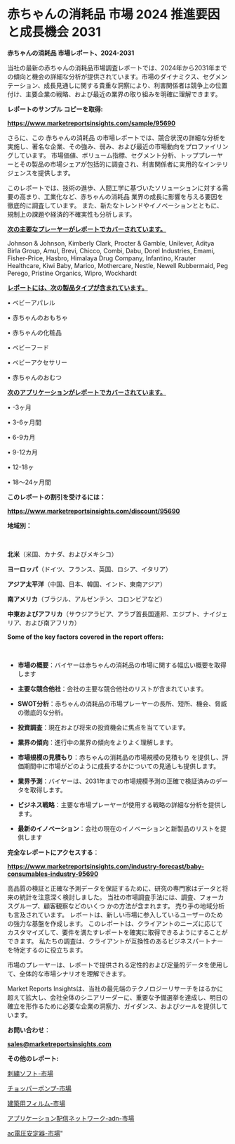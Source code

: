 # 赤ちゃんの消耗品 市場 2024 推進要因と成長機会 2031

<strong>赤ちゃんの消耗品 市場レポート、2024-2031</strong>

当社の最新の赤ちゃんの消耗品市場調査レポートでは、2024年から2031年までの傾向と機会の詳細な分析が提供されています。市場のダイナミクス、セグメンテーション、成長見通しに関する貴重な洞察により、利害関係者は競争上の位置付け、主要企業の戦略、および最近の業界の取り組みを明確に理解できます。



<strong>レポートのサンプル コピーを取得:</strong> <a href=https://www.marketreportsinsights.com/sample/95690>

<strong><u>https://www.marketreportsinsights.com/sample/95690</u></strong></a>

さらに、この 赤ちゃんの消耗品 の市場レポートでは、競合状況の詳細な分析を実施し、著名な企業、その強み、弱み、および最近の市場動向をプロファイリングしています。 市場価値、ボリューム指標、セグメント分析、トッププレーヤーとその製品の市場シェアが包括的に調査され、利害関係者に実用的なインテリジェンスを提供します。

このレポートでは、技術の進歩、人間工学に基づいたソリューションに対する需要の高まり、工業化など、赤ちゃんの消耗品 業界の成長に影響を与える要因を徹底的に調査しています。 また、新たなトレンドやイノベーションとともに、規制上の課題や経済的不確実性も分析します。



<strong><u>次の主要なプレーヤーがレポートでカバーされています。</u></strong>

Johnson & Johnson, Kimberly Clark, Procter & Gamble, Unilever, Aditya Birla Group, Amul, Brevi, Chicco, Combi, Dabu, Dorel Industries, Emami, Fisher-Price, Hasbro, Himalaya Drug Company, Infantino, Krauter Healthcare, Kiwi Baby, Marico, Mothercare, Nestle, Newell Rubbermaid, Peg Perego, Pristine Organics, Wipro, Wockhardt



<strong><u><b>レポートには、次の製品タイプが含まれています。</b></u></strong>

• ベビーアパレル

• 赤ちゃんのおもちゃ

• 赤ちゃんの化粧品

• ベビーフード

• ベビーアクセサリー

• 赤ちゃんのおむつ



<strong><u><b>次のアプリケーションがレポートでカバーされています。</b></u></strong>

• -3ヶ月

• 3-6ヶ月間

• 6-9カ月

• 9-12カ月

• 12-18ヶ

• 18〜24ヶ月間



<strong><b>このレポートの割引を受けるには：</b></strong>

<a href=https://www.marketreportsinsights.com/discount/95690>

<strong><u>https://www.marketreportsinsights.com/discount/95690</u></strong></a>



<strong>地域別：</strong>

<strong> </strong>



<strong>北米</strong>（米国、カナダ、およびメキシコ）



<strong>ヨーロッパ</strong>（ドイツ、フランス、英国、ロシア、イタリア）



<strong>アジア太平洋</strong>（中国、日本、韓国、インド、東南アジア）



<strong>南アメリカ</strong>（ブラジル、アルゼンチン、コロンビアなど）



<strong>中東およびアフリカ</strong>（サウジアラビア、アラブ首長国連邦、エジプト、ナイジェリア、および南アフリカ）



<strong>Some of the key factors covered in the report offers:</strong>

<strong> </strong>
<ul>
  <li>

<strong>市場の概要</strong>：バイヤーは赤ちゃんの消耗品の市場に関する幅広い概要を取得します</li>
  <li>

<strong>主要な競合他社</strong>：会社の主要な競合他社のリストが含まれています。</li>
  <li>

<strong>SWOT分析</strong>：赤ちゃんの消耗品の市場プレーヤーの長所、短所、機会、脅威の徹底的な分析。</li>
  <li>

<strong>投資調査</strong>：現在および将来の投資機会に焦点を当てています。</li>
  <li>

<strong>業界の傾向</strong>：進行中の業界の傾向をよりよく理解します。</li>
  <li>

<strong>市場規模の見積もり</strong>：赤ちゃんの消耗品の市場規模の見積もり を提供し、評価期間中に市場がどのように成長するかについての見通しも提供します。</li>
  <li>

<strong>業界予測</strong>：バイヤーは、2031年までの市場規模予測の正確で検証済みのデータを取得します。</li>
  <li>

<strong>ビジネス戦略</strong>：主要な市場プレーヤーが使用する戦略の詳細な分析を提供します。</li>
  <li>

<strong>最新のイノベーション</strong>：会社の現在のイノベーションと新製品のリストを提供します</li>
</ul>


<strong>完全なレポートにアクセスする</strong>：

<a href=https://www.marketreportsinsights.com/industry-forecast/baby-consumables-industry-95690>

<strong><u>https://www.marketreportsinsights.com/industry-forecast/baby-consumables-industry-95690</u></strong></a>

高品質の検証と正確な予測データを保証するために、研究の専門家はデータと将来の統計を注意深く検討しました。 当社の市場調査手法には、調査、フォーカスグループ、顧客観察などのいくつ かの方法が含まれます。 売り手の地域分析も言及されています。 レポートは、新しい市場に参入しているユーザーのための強力な基盤を作成します。 このレポートは、クライアントのニーズに応じてカスタマイズして、要件を満たすレポートを確実に取得できるようにすることができます。 私たちの調査は、クライアントが互換性のあるビジネスパートナーを特定するのに役立ちます。

市場のプレーヤーは、レポートで提供される定性的および定量的データを使用して、全体的な市場シナリオを理解できます。

Market Reports Insightsは、当社の最先端のテクノロジーリサーチをはるかに超えて拡大し、会社全体のシニアリーダーに、重要な予備選挙を達成し、明日の確立を形作るために必要な企業の洞察力、ガイダンス、およびツールを提供しています。



<strong><b>お問い合わせ</b></strong>：

<a href=mailto:sales@marketreportsinsights.com>

<strong><u>sales@marketreportsinsights.com</u></strong></a>



<strong>その他のレポート:</strong>

<a href=https://www.linkedin.com/pulse/刺繍ソフト-市場-2023-競争分析と事業成長-2030-trend-tracking-toolbox-24-analysis-1cphf/>刺繍ソフト-市場</a>

<a href=https://www.linkedin.com/pulse/チョッパーポンプ-市場-2023-swot-分析と最新イノベーション-2030-oeydc/>チョッパーポンプ-市場</a>

<a href=https://www.linkedin.com/pulse/建築用フィルム-市場-2023-競争分析と事業成長-2030-consumer-connection-collective-360-s2x4f/>建築用フィルム-市場</a>

<a href=https://www.linkedin.com/pulse/アプリケーション配信ネットワーク-adn-市場-2023-総利益と主要ベンダー-x6fuf/>アプリケーション配信ネットワーク-adn-市場</a>

<a href=https://www.linkedin.com/pulse/ac電圧安定器-市場-2023-新興市場-将来の動向と市場需要-2030-hpbxf/>ac電圧安定器-市場</a>"
